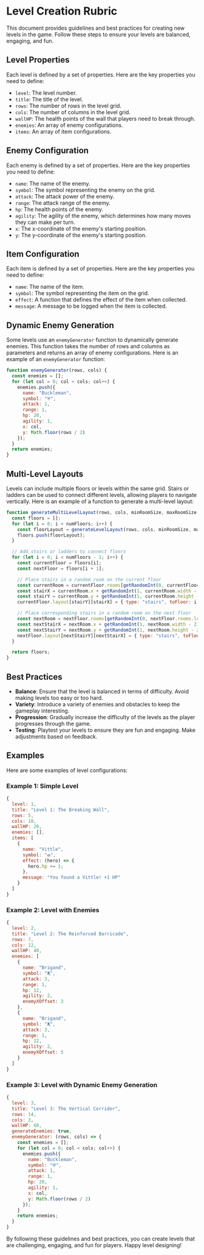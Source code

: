 # Level Creation Rubric

This document provides guidelines and best practices for creating new levels in the game. Follow these steps to ensure your levels are balanced, engaging, and fun.

## Level Properties

Each level is defined by a set of properties. Here are the key properties you need to define:

- `level`: The level number.
- `title`: The title of the level.
- `rows`: The number of rows in the level grid.
- `cols`: The number of columns in the level grid.
- `wallHP`: The health points of the wall that players need to break through.
- `enemies`: An array of enemy configurations.
- `items`: An array of item configurations.

## Enemy Configuration

Each enemy is defined by a set of properties. Here are the key properties you need to define:

- `name`: The name of the enemy.
- `symbol`: The symbol representing the enemy on the grid.
- `attack`: The attack power of the enemy.
- `range`: The attack range of the enemy.
- `hp`: The health points of the enemy.
- `agility`: The agility of the enemy, which determines how many moves they can make per turn.
- `x`: The x-coordinate of the enemy's starting position.
- `y`: The y-coordinate of the enemy's starting position.

## Item Configuration

Each item is defined by a set of properties. Here are the key properties you need to define:

- `name`: The name of the item.
- `symbol`: The symbol representing the item on the grid.
- `effect`: A function that defines the effect of the item when collected.
- `message`: A message to be logged when the item is collected.

## Dynamic Enemy Generation

Some levels use an `enemyGenerator` function to dynamically generate enemies. This function takes the number of rows and columns as parameters and returns an array of enemy configurations. Here is an example of an `enemyGenerator` function:

```javascript
function enemyGenerator(rows, cols) {
  const enemies = [];
  for (let col = 0; col < cols; col++) {
    enemies.push({
      name: "Buckleman",
      symbol: "⛨",
      attack: 1,
      range: 1,
      hp: 20,
      agility: 1,
      x: col,
      y: Math.floor(rows / 2)
    });
  }
  return enemies;
}
```

## Multi-Level Layouts

Levels can include multiple floors or levels within the same grid. Stairs or ladders can be used to connect different levels, allowing players to navigate vertically. Here is an example of a function to generate a multi-level layout:

```javascript
function generateMultiLevelLayout(rows, cols, minRoomSize, maxRoomSize, numRooms, wallHP, numFloors) {
  const floors = [];
  for (let i = 0; i < numFloors; i++) {
    const floorLayout = generateLevelLayout(rows, cols, minRoomSize, maxRoomSize, numRooms, wallHP);
    floors.push(floorLayout);
  }

  // Add stairs or ladders to connect floors
  for (let i = 0; i < numFloors - 1; i++) {
    const currentFloor = floors[i];
    const nextFloor = floors[i + 1];

    // Place stairs in a random room on the current floor
    const currentRoom = currentFloor.rooms[getRandomInt(0, currentFloor.rooms.length - 1)];
    const stairX = currentRoom.x + getRandomInt(1, currentRoom.width - 2);
    const stairY = currentRoom.y + getRandomInt(1, currentRoom.height - 2);
    currentFloor.layout[stairY][stairX] = { type: "stairs", toFloor: i + 1 };

    // Place corresponding stairs in a random room on the next floor
    const nextRoom = nextFloor.rooms[getRandomInt(0, nextFloor.rooms.length - 1)];
    const nextStairX = nextRoom.x + getRandomInt(1, nextRoom.width - 2);
    const nextStairY = nextRoom.y + getRandomInt(1, nextRoom.height - 2);
    nextFloor.layout[nextStairY][nextStairX] = { type: "stairs", toFloor: i };
  }

  return floors;
}
```

## Best Practices

- **Balance**: Ensure that the level is balanced in terms of difficulty. Avoid making levels too easy or too hard.
- **Variety**: Introduce a variety of enemies and obstacles to keep the gameplay interesting.
- **Progression**: Gradually increase the difficulty of the levels as the player progresses through the game.
- **Testing**: Playtest your levels to ensure they are fun and engaging. Make adjustments based on feedback.

## Examples

Here are some examples of level configurations:

### Example 1: Simple Level

```javascript
{
  level: 1,
  title: "Level 1: The Breaking Wall",
  rows: 5,
  cols: 10,
  wallHP: 20,
  enemies: [],
  items: [
    {
      name: "Vittle",
      symbol: "ౚ",
      effect: (hero) => {
        hero.hp += 1;
      },
      message: "You found a Vittle! +1 HP"
    }
  ]
}
```

### Example 2: Level with Enemies

```javascript
{
  level: 2,
  title: "Level 2: The Reinforced Barricade",
  rows: 7,
  cols: 12,
  wallHP: 40,
  enemies: [
    {
      name: "Brigand",
      symbol: "Җ",
      attack: 3,
      range: 1,
      hp: 12,
      agility: 2,
      enemyXOffset: 3
    },
    {
      name: "Brigand",
      symbol: "Җ",
      attack: 3,
      range: 1,
      hp: 12,
      agility: 2,
      enemyXOffset: 5
    }
  ]
}
```

### Example 3: Level with Dynamic Enemy Generation

```javascript
{
  level: 3,
  title: "Level 3: The Vertical Corridor",
  rows: 14,
  cols: 3,
  wallHP: 60,
  generateEnemies: true,
  enemyGenerator: (rows, cols) => {
    const enemies = [];
    for (let col = 0; col < cols; col++) {
      enemies.push({
        name: "Buckleman",
        symbol: "⛨",
        attack: 1,
        range: 1,
        hp: 20,
        agility: 1,
        x: col,
        y: Math.floor(rows / 2)
      });
    }
    return enemies;
  }
}
```

By following these guidelines and best practices, you can create levels that are challenging, engaging, and fun for players. Happy level designing!
